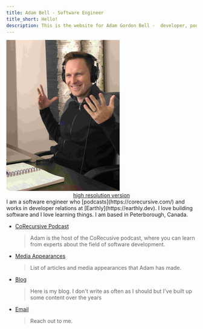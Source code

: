 ```yaml
---
title: Adam Bell - Software Engineer
title_short: Hello!
description: This is the website for Adam Gordon Bell -  developer, podcast host, human
---
```

<div class="row">
<div class="col-md-4">
<img src="/images/profiles/IMG_1205_web.jpg" height="400px" width="300px" alt="Adam Bell"><br/>
<center><a href="/images/profiles/IMG_1205.jpg">high resolution version</a></center>
</div>
<div class="col-md-8">  
I am a software engineer who [podcasts](https://corecursive.com/) and works in developer relations at [Earthly](https://earthly.dev).  I love building software and I love learning things.  I am based in Peterborough, Canada.  

-   [CoRecursive Podcast](https://corecursive.com/)

    >  Adam is the host of the CoRecusive podcast, where you can learn from experts about the field of software development.

-   [Media Appearances](/pages/media.html)

    >  List of articles and media appearances that Adam has made.

- [Blog](/pages/blog.html)

    >  Here is my blog.  I don't write as often as I should but I've built up some content over the years
- [Email](mailto:adam@corecursive.com)

    > Reach out to me.   

</div>
</div>

